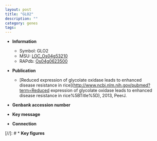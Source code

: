 ```yaml
---
layout: post
title: "GLO2"
description: ""
category: genes
tags: 
---
```


* **Information**  
    + Symbol: GLO2  
    + MSU: [LOC_Os04g53210](http://rice.uga.edu/cgi-bin/ORF_infopage.cgi?orf=LOC_Os04g53210)  
    + RAPdb: [Os04g0623500](https://rapdb.dna.affrc.go.jp/locus/?name=Os04g0623500)  

* **Publication**  
    + [Reduced expression of glycolate oxidase leads to enhanced disease resistance in rice](http://www.ncbi.nlm.nih.gov/pubmed?term=Reduced expression of glycolate oxidase leads to enhanced disease resistance in rice%5BTitle%5D), 2013, PeerJ.

* **Genbank accession number**  

* **Key message**  

* **Connection**  

[//]: # * **Key figures**  



